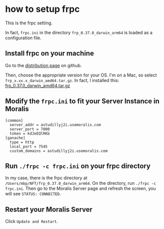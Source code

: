 # how to setup frpc
This is the frpc setting.

In fact, `frpc.ini` in the directory `frp_0.37.0_darwin_arm64` is loaded as a configuration file.
## Install frpc on your machine
Go to the [distribution page](https://github.com/fatedier/frp/releases) on github.

Then, choose the appropriate version for your OS.
I'm on a Mac, so select `frp_x.xx.x_darwin_amd64.tar.gz`.
In fact, I installed this:
[frp_0.37.0_darwin_amd64.tar.gz](https://github.com/fatedier/frp/releases/download/v0.37.0/frp_0.37.0_darwin_amd64.tar.gz)

## Modify the `frpc.ini` to fit your Server Instance in Moralis

```
[common]
  server_addr = astudillyj2i.usemoralis.com
  server_port = 7000
  token = kdJeEQlRKb
[ganache]
  type = http
  local_port = 7545
  custom_domains = astudillyj2i.usemoralis.com
```

## Run `./frpc -c frpc.ini` on your frpc directory

In my case, there is the frpc directory at `/Users/mbp/NFT/frp_0.37.0_darwin_arm64`. 
On the directory, run `./frpc -c frpc.ini`.
Then go to the Moralis Server page and refresh the screen, you will see `STATUS: CONNECTED`.

## Restart your Moralis Server

Click `Update and Restart`.
